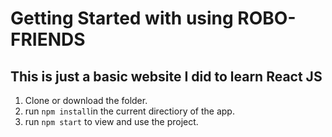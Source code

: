 # Getting Started with using ROBO-FRIENDS
## This is just a basic website I did to learn React JS

1. Clone or download the folder.
2. run `npm install`in the current directiory of the app.
3. run `npm start` to view and use the project.
